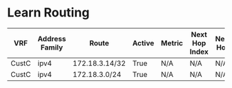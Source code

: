 
# Learn Routing
| VRF | Address Family | Route | Active | Metric | Next Hop Index | Next Hop | Outgoing Interface | Route Preference | Source Protocol | Source Protocol Code |
| --- | -------------- | ----- | ------ | ------ | -------------- | -------- | -------------------| ---------------- | --------------- | -------------------- |
| CustC | ipv4 | 172.18.3.14/32 | True | N/A | N/A | N/A | GigabitEthernet9 | N/A | local | L |
| CustC | ipv4 | 172.18.3.0/24 | True | N/A | N/A | N/A | GigabitEthernet9 | N/A | connected | C |